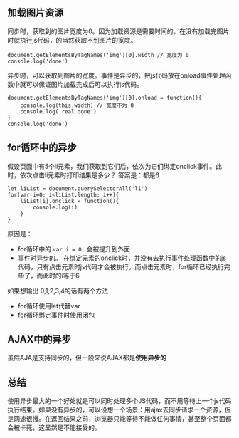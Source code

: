 ## 加载图片资源

同步时，获取到的图片宽度为0。因为加载资源是需要时间的，在没有加载完图片时就执行js代码，的当然获取不到图片的宽度。
```
document.getElementsByTagNames('img')[0].width // 宽度为 0
console.log('done')
```

异步时，可以获取到图片的宽度。事件是异步的，把js代码放在onload事件处理函数中就可以保证图片加载完成后可以执行js代码。
```
document.getElementsByTagNames('img')[0].onload = function(){
    console.log(this.width) // 宽度不为 0
    console.log('real done')
}
console.log('done')

```

## for循环中的异步

假设页面中有5个li元素，我们获取到它们后，依次为它们绑定onclick事件。此时，依次点击li元素时打印结果是多少？
答案是：都是6
```
let liList = document.querySelectorAll('li')
for(var i=0; i<liList.length; i++){
    liList[i].onclick = function(){
        console.log(i)
    }
}
```
原因是：
- for循环中的 `var i = 0;` 会被提升到外面
- 事件时异步的。 在绑定元素的onclick时，并没有去执行事件处理函数中的js代码，只有点击元素时js代码才会被执行。而点击元素时，for循环已经执行完毕了，而此时的i等于6

如果想输出 0,1,2,3,4的话有两个方法
- for循环使用let代替var
- for循环绑定事件时使用闭包

## AJAX中的异步
虽然AJA是支持同步的，但一般来说AJAX都是**使用异步的** 

## 总结
使用异步最大的一个好处就是可以同时处理多个JS代码，而不用等待上一个js代码执行结束。如果没有异步的，可以设想一个场景：用ajax去同步请求一个资源，但是网速很慢。在返回结果之前，浏览器只能等待不能做任何事情，甚至整个页面都会被卡死，这显然是不能接受的。


